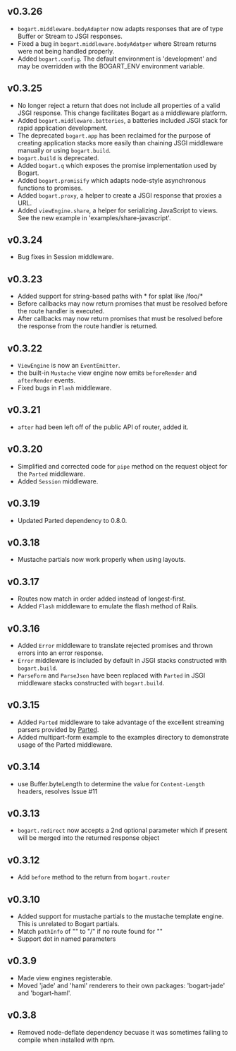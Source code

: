 ## v0.3.26

* `bogart.middleware.bodyAdapter` now adapts responses that are of type Buffer or Stream to JSGI responses.
* Fixed a bug in `bogart.middleware.bodyAdatper` where Stream returns were not being handled properly.
* Added `bogart.config`. The default environment is 'development' and may be overridden with the BOGART_ENV environment variable.

## v0.3.25

* No longer reject a return that does not include all properties of a valid JSGI response.
  This change facilitates Bogart as a middleware platform.
* Added `bogart.middleware.batteries`, a batteries included JSGI stack for rapid application development.
* The deprecated `bogart.app` has been reclaimed for the purpose of creating application stacks more easily than chaining
  JSGI middleware manually or using `bogart.build`.
* `bogart.build` is deprecated.
* Added `bogart.q` which exposes the promise implementation used by Bogart.
* Added `bogart.promisify` which adapts node-style asynchronous functions to promises.
* Added `bogart.proxy`, a helper to create a JSGI response that proxies a URL.
* Added `viewEngine.share`, a helper for serializing JavaScript to views.  See the new example in 'examples/share-javascript'.

## v0.3.24

* Bug fixes in Session middleware.

## v0.3.23

* Added support for string-based paths with * for splat like /foo/*
* Before callbacks may now return promises that must be resolved before the route handler is executed.
* After callbacks may now return promises that must be resolved before the response from the route handler is returned.

## v0.3.22

* `ViewEngine` is now an `EventEmitter`.
* the built-in `Mustache` view engine now emits `beforeRender` and `afterRender` events.
* Fixed bugs in `Flash` middleware.

## v0.3.21

* `after` had been left off of the public API of router, added it.

## v0.3.20

* Simplified and corrected code for `pipe` method on the request object for the `Parted` middleware.
* Added `Session` middleware.

## v0.3.19

* Updated Parted dependency to 0.8.0.

## v0.3.18

* Mustache partials now work properly when using layouts.

## v0.3.17

* Routes now match in order added instead of longest-first.
* Added `Flash` middleware to emulate the flash method of Rails.

## v0.3.16

* Added `Error` middleware to translate rejected promises and thrown errors into an error response.
* `Error` middleware is included by default in JSGI stacks constructed with `bogart.build`.
* `ParseForm` and `ParseJson` have been replaced with `Parted` in JSGI middleware stacks constructed with `bogart.build`.

## v0.3.15

* Added `Parted` middleware to take advantage of the excellent streaming parsers provided by [Parted](https://github.com/chjj/parted).
* Added multipart-form example to the examples directory to demonstrate usage of the Parted middleware.

## v0.3.14

* use Buffer.byteLength to determine the value for `Content-Length` headers, resolves Issue #11

## v0.3.13

* `bogart.redirect` now accepts a 2nd optional parameter which if present will be merged into the returned response object

## v0.3.12

* Add `before` method to the return from `bogart.router`

## v0.3.10

* Added support for mustache partials to the mustache template engine.  This is unrelated to Bogart partials.
* Match `pathInfo` of "" to "/" if no route found for ""
* Support dot in named parameters

## v0.3.9

* Made view engines registerable.
* Moved 'jade' and 'haml' renderers to their own packages: 'bogart-jade' and 'bogart-haml'.

## v0.3.8

* Removed node-deflate dependency becuase it was sometimes failing to compile when installed with npm.
